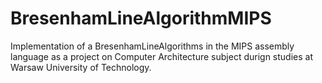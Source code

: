 # BresenhamLineAlgorithmMIPS

Implementation of a BresenhamLineAlgorithms in the MIPS assembly language as a project on Computer Architecture subject durign studies at Warsaw University of Technology.
